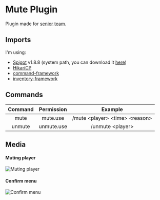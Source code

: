 
# Mute Plugin

Plugin made for [senior team](https://www.senior-studios.com/discord).

## Imports
I'm using:
- [Spigot](http://spigotmc.org/) v1.8.8 (system path, you can download it [here](https://getbukkit.org/get/hNiHm0tuqAg1Xg7w7zudk63uHr0xo48D))
- [HikariCP](https://github.com/brettwooldridge/HikariCP)
- [command-framework](https://github.com/SaiintBrisson/command-framework)
- [inventory-framework](https://github.com/DevNatan/inventory-framework)

## Commands

| Command | Permission |Example|
|:-------:|:----------:|:---------:|
|  mute   |  mute.use  | /mute \<player> \<time> \<reason> |
| unmute  | unmute.use | /unmute \<player>

## Media
#### Muting player

![Muting player](https://im2.ezgif.com/tmp/ezgif-2-0942ba3a37.gif)

#### Confirm menu

![Confirm menu](https://i.imgur.com/tPU867U.png)